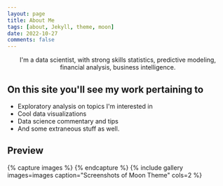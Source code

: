 ```yaml
---
layout: page
title: About Me
tags: [about, Jekyll, theme, moon]
date: 2022-10-27
comments: false
---
```

    
<center>I'm a data scientist, with strong skills statistics, predictive modeling, financial analysis, business intelligence.</center>

## On this site you'll see my work pertaining to
* Exploratory analysis on topics I'm interested in
* Cool data visualizations
* Data science commentary and tips
* And some extraneous stuff as well. 

## Preview

{% capture images %}
{% endcapture %}
{% include gallery images=images caption="Screenshots of Moon Theme" cols=2 %}
